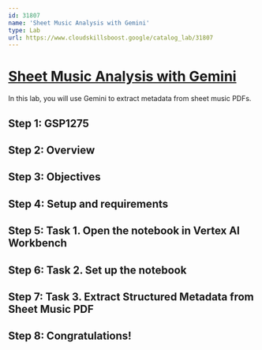 ```yaml
---
id: 31807
name: 'Sheet Music Analysis with Gemini'
type: Lab
url: https://www.cloudskillsboost.google/catalog_lab/31807
---
```


# [Sheet Music Analysis with Gemini](https://www.cloudskillsboost.google/catalog_lab/31807)

In this lab, you will use Gemini to extract metadata from sheet music PDFs.

## Step 1: GSP1275

## Step 2: Overview

## Step 3: Objectives

## Step 4: Setup and requirements

## Step 5: Task 1. Open the notebook in Vertex AI Workbench

## Step 6: Task 2. Set up the notebook

## Step 7: Task 3. Extract Structured Metadata from Sheet Music PDF

## Step 8: Congratulations!

